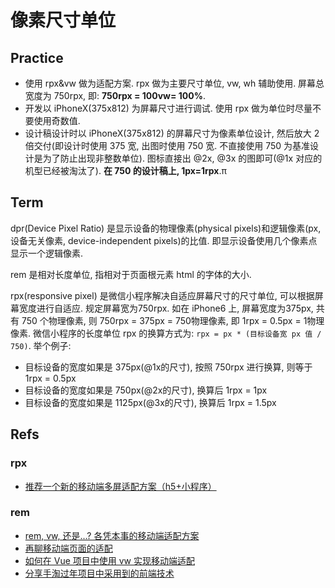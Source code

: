 # 像素尺寸单位

## Practice

* 使用 rpx&vw 做为适配方案. rpx 做为主要尺寸单位, vw, wh 辅助使用. 屏幕总宽度为 750rpx, 即: **750rpx = 100vw= 100%**.
* 开发以 iPhoneX(375x812) 为屏幕尺寸进行调试. 使用 rpx 做为单位时尽量不要使用奇数值.
* 设计稿设计时以 iPhoneX(375x812) 的屏幕尺寸为像素单位设计, 然后放大 2 倍交付(即设计时使用 375 宽, 出图时使用 750 宽. 不直接使用 750 为基准设计是为了防止出现非整数单位). 图标直接出 @2x, @3x 的图即可(@1x 对应的机型已经被淘汰了). **在 750 的设计稿上, 1px=1rpx**.π





## Term

dpr(Device Pixel Ratio) 是显示设备的物理像素(physical pixels)和逻辑像素(px, 设备无关像素, device-independent pixels)的比值. 即显示设备使用几个像素点显示一个逻辑像素.  

rem 是相对长度单位, 指相对于页面根元素 html 的字体的大小. 

rpx(responsive pixel) 是微信小程序解决自适应屏幕尺寸的尺寸单位, 可以根据屏幕宽度进行自适应. 规定屏幕宽为750rpx. 如在 iPhone6 上, 屏幕宽度为375px, 共有 750 个物理像素, 则 750rpx = 375px = 750物理像素, 即 1rpx = 0.5px = 1物理像素.
微信小程序的长度单位 rpx 的换算方式为: `rpx = px * (目标设备宽 px 值 / 750)`. 举个例子:
* 目标设备的宽度如果是 375px(@1x的尺寸), 按照 750rpx 进行换算, 则等于 1rpx = 0.5px
* 目标设备的宽度如果是 750px(@2x的尺寸), 换算后 1rpx = 1px
* 目标设备的宽度如果是 1125px(@3x的尺寸), 换算后 1rpx = 1.5px


## Refs

### rpx
* [推荐一个新的移动端多屏适配方案（h5+小程序）](https://juejin.cn/post/6844903733302673421)

### rem
* [rem, vw, 还是...? 各凭本事的移动端适配方案](https://juejin.im/post/5bc07ebf6fb9a05d026119a9)
* [再聊移动端页面的适配](https://www.w3cplus.com/css/vw-for-layout.html)
* [如何在 Vue 项目中使用 vw 实现移动端适配](https://www.w3cplus.com/mobile/vw-layout-in-vue.html)
* [分享手淘过年项目中采用到的前端技术](https://www.w3cplus.com/css/taobao-2018-year.html)
